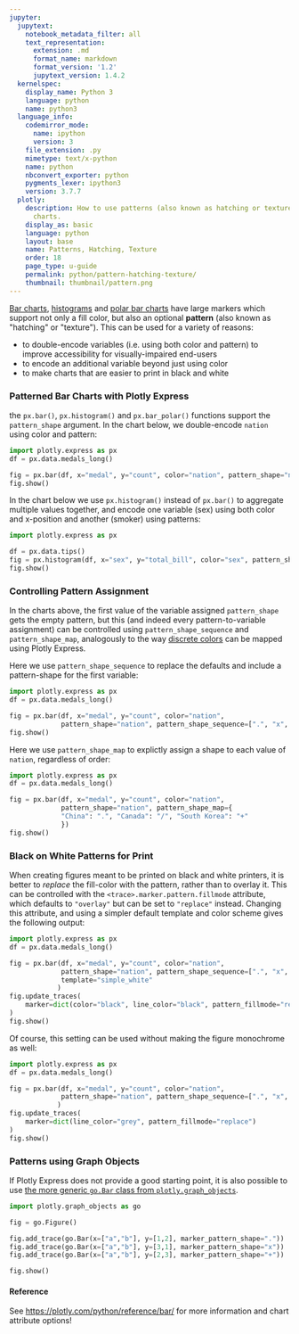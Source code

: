 ```yaml
---
jupyter:
  jupytext:
    notebook_metadata_filter: all
    text_representation:
      extension: .md
      format_name: markdown
      format_version: '1.2'
      jupytext_version: 1.4.2
  kernelspec:
    display_name: Python 3
    language: python
    name: python3
  language_info:
    codemirror_mode:
      name: ipython
      version: 3
    file_extension: .py
    mimetype: text/x-python
    name: python
    nbconvert_exporter: python
    pygments_lexer: ipython3
    version: 3.7.7
  plotly:
    description: How to use patterns (also known as hatching or texture) with bar
      charts.
    display_as: basic
    language: python
    layout: base
    name: Patterns, Hatching, Texture
    order: 18
    page_type: u-guide
    permalink: python/pattern-hatching-texture/
    thumbnail: thumbnail/pattern.png
---
```


[Bar charts](/python/bar-charts/), [histograms](/python/histograms/) and [polar bar charts](/python/wind-rose-charts/) have large markers which support not only a fill color, but also an optional **pattern** (also known as "hatching" or "texture"). This can be used for a variety of reasons:

* to double-encode variables (i.e. using both color and pattern) to improve accessibility for visually-impaired end-users
* to encode an additional variable beyond just using color
* to make charts that are easier to print in black and white


### Patterned Bar Charts with Plotly Express

the `px.bar()`, `px.histogram()` and `px.bar_polar()` functions support the `pattern_shape` argument. In the chart below, we double-encode `nation` using color and pattern:

```python
import plotly.express as px
df = px.data.medals_long()

fig = px.bar(df, x="medal", y="count", color="nation", pattern_shape="nation")
fig.show()
```

In the chart below we use `px.histogram()` instead of `px.bar()` to aggregate multiple values together, and encode one variable (sex) using both color and x-position and another (smoker) using patterns:

```python
import plotly.express as px

df = px.data.tips()
fig = px.histogram(df, x="sex", y="total_bill", color="sex", pattern_shape="smoker")
fig.show()
```

### Controlling Pattern Assignment

In the charts above, the first value of the variable assigned `pattern_shape` gets the empty pattern, but this (and indeed every pattern-to-variable assignment) can be controlled using `pattern_shape_sequence` and `pattern_shape_map`, analogously to the way [discrete colors](/python/discrete-color/) can be mapped using Plotly Express.

Here we use `pattern_shape_sequence` to replace the defaults and include a pattern-shape for the first variable:

```python tags=[]
import plotly.express as px
df = px.data.medals_long()

fig = px.bar(df, x="medal", y="count", color="nation",
             pattern_shape="nation", pattern_shape_sequence=[".", "x", "+"])
fig.show()
```

Here we use `pattern_shape_map` to explictly assign a shape to each value of `nation`, regardless of order:

```python
import plotly.express as px
df = px.data.medals_long()

fig = px.bar(df, x="medal", y="count", color="nation",
             pattern_shape="nation", pattern_shape_map={
             "China": ".", "Canada": "/", "South Korea": "+"
             })
fig.show()
```

### Black on White Patterns for Print

When creating figures meant to be printed on black and white printers, it is better to *replace* the fill-color with the pattern, rather than to overlay it. This can be controlled with the `<trace>.marker.pattern.fillmode` attribute, which defaults to `"overlay"` but can be set to `"replace"` instead. Changing this attribute, and using a simpler default template and color scheme gives the following output:

```python
import plotly.express as px
df = px.data.medals_long()

fig = px.bar(df, x="medal", y="count", color="nation",
             pattern_shape="nation", pattern_shape_sequence=[".", "x", "+"],
             template="simple_white"
            )
fig.update_traces(
    marker=dict(color="black", line_color="black", pattern_fillmode="replace")
)
fig.show()
```

Of course, this setting can be used without making the figure monochrome as well:

```python
import plotly.express as px
df = px.data.medals_long()

fig = px.bar(df, x="medal", y="count", color="nation",
             pattern_shape="nation", pattern_shape_sequence=[".", "x", "+"],
            )
fig.update_traces(
    marker=dict(line_color="grey", pattern_fillmode="replace")
)
fig.show()
```

### Patterns using Graph Objects

If Plotly Express does not provide a good starting point, it is also possible to use [the more generic `go.Bar` class from `plotly.graph_objects`](/python/graph-objects/).

```python
import plotly.graph_objects as go

fig = go.Figure()

fig.add_trace(go.Bar(x=["a","b"], y=[1,2], marker_pattern_shape="."))
fig.add_trace(go.Bar(x=["a","b"], y=[3,1], marker_pattern_shape="x"))
fig.add_trace(go.Bar(x=["a","b"], y=[2,3], marker_pattern_shape="+"))

fig.show()
```

#### Reference

See https://plotly.com/python/reference/bar/ for more information and chart attribute options!
